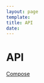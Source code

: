 ```yaml
---
layout: page
template: 
title: API
date:
---
```


# API
[Compose](api/compose/v2.0.0-beta.25/index.html)